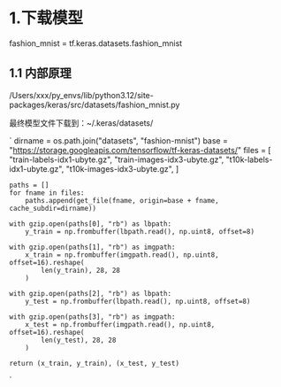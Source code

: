 # 1.下载模型
fashion_mnist = tf.keras.datasets.fashion_mnist
## 1.1 内部原理
/Users/xxx/py_envs/lib/python3.12/site-packages/keras/src/datasets/fashion_mnist.py

最终模型文件下载到：~/.keras/datasets/

`
dirname = os.path.join("datasets", "fashion-mnist")
    base = "https://storage.googleapis.com/tensorflow/tf-keras-datasets/"
    files = [
        "train-labels-idx1-ubyte.gz",
        "train-images-idx3-ubyte.gz",
        "t10k-labels-idx1-ubyte.gz",
        "t10k-images-idx3-ubyte.gz",
    ]

    paths = []
    for fname in files:
        paths.append(get_file(fname, origin=base + fname, cache_subdir=dirname))

    with gzip.open(paths[0], "rb") as lbpath:
        y_train = np.frombuffer(lbpath.read(), np.uint8, offset=8)

    with gzip.open(paths[1], "rb") as imgpath:
        x_train = np.frombuffer(imgpath.read(), np.uint8, offset=16).reshape(
            len(y_train), 28, 28
        )

    with gzip.open(paths[2], "rb") as lbpath:
        y_test = np.frombuffer(lbpath.read(), np.uint8, offset=8)

    with gzip.open(paths[3], "rb") as imgpath:
        x_test = np.frombuffer(imgpath.read(), np.uint8, offset=16).reshape(
            len(y_test), 28, 28
        )

    return (x_train, y_train), (x_test, y_test)

`




